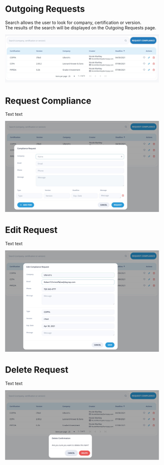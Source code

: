 # Outgoing Requests

Search allows the user to look for company, certification or version.  
The results of the search will be displayed on the Outgoing Requests page.

![Outgoing Requests](/images/outgoing1.jpg)

# Request Compliance

Text text

![Request Compliance](/images/outgoing2.jpg)

# Edit Request

Text text

![Edit Request](/images/outgoing3.jpg)

# Delete Request

Text text

![Delete Request](/images/outgoing4.jpg)

